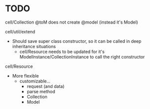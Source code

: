 TODO
====

cell/Collection
  @toM does not create @model (instead it's Model)

cell/util/extend
  - Should save super class constructor, so it can be called in deep inheritance situations
    - cell/Resource needs to be updated for it's ModelInstance/CollectionInstance to call the right constructor

cell/Resource
  - More flexible
    - customizable...
      - request (and data)
      - parse method
      - Collection 
      - Model